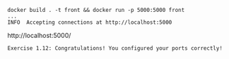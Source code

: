 ```console
docker build . -t front && docker run -p 5000:5000 front
...
INFO  Accepting connections at http://localhost:5000
```

http://localhost:5000/
```console
Exercise 1.12: Congratulations! You configured your ports correctly!
```